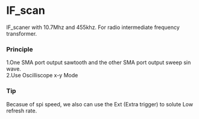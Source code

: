 # IF_scan
IF_scaner with 10.7Mhz and 455khz.
For radio intermediate frequency transformer.

### Principle
1.One SMA port output sawtooth and the other SMA port output sweep sin wave.<br> 
2.Use Oscilliscope x-y Mode

### Tip
Becasue of spi speed, we also can use the Ext (Extra trigger) to solute Low refresh rate.
